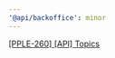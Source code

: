 ```yaml
---
'@api/backoffice': minor
---
```


[[PPLE-260] [API] Topics](https://linear.app/snts/issue/PPLE-260/api-topics)
